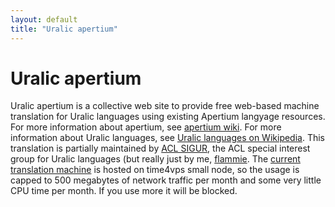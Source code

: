 ```yaml
---
layout: default
title: "Uralic apertium"
---
```


# Uralic apertium

Uralic apertium is a collective web site to provide free web-based machine
translation for Uralic languages using existing Apertium langyage resources.
For more information about apertium, see [apertium 
wiki](http://wiki.apertium.org). For more information about Uralic languages,
see [Uralic languages on 
Wikipedia](https://en.wikipedia.org/wiki/Uralic_languages). This translation
is partially maintained by [ACL SIGUR](http://acl-sigur.github.io), the ACL
special interest group for Uralic languages (but really just by me,
[flammie](http://flammie.github.io). The 
[current translation machine](http://39476.s.time4vps.cloud/) is hosted
on time4vps small node, so the usage is capped to 500 megabytes of network
traffic per month and some very little CPU time per month. If you use more
it will be blocked.
